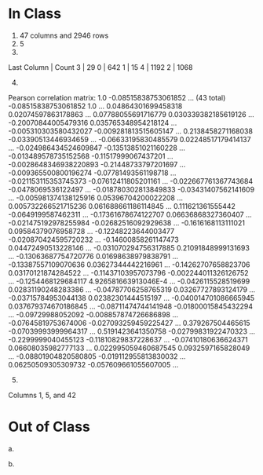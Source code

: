 # In Class

1. 47 columns and 2946 rows
2. 5
3.

Last Column | Count
3           | 29
0           | 642
1           | 15
4           | 1192
2           | 1068

4.

Pearson correlation matrix:
1.0                     -0.08515838753061852   ... (43 total)
-0.08515838753061852    1.0                    ...
0.04864301699458318     0.02074597863178863    ...
0.07788055691716779     0.030339382185619126   ...
-0.20070844005479316    0.035765348954218124   ...
-0.005310303580432027   -0.009281813515605147  ...
0.2138458271168038      -0.03390513446934659   ...
-0.06633195830485579    0.02248517179414137    ...
-0.024986434524609847   -0.13513851021160228   ...
-0.013489578735152568   -0.11517999067437201   ...
-0.0028648346938220893  -0.21448733797201697   ...
-0.009365500800196274   -0.07781493561198718   ...
-0.021153115353745373   -0.07612411805201161   ...
-0.022667761367743684   -0.0478069536122497    ...
-0.018780302813849833   -0.03431407562141609   ...
-0.005981374138125916   0.05396704200022208    ...
0.005732266521715236    0.061688661186114845   ...
0.111621361555442       -0.0649199587462311    ...
-0.17361678674122707    0.06636868327360407    ...
-0.021475192978255984   -0.02682516092929638   ...
-0.1616168113111021     0.09584379076958728    ...
-0.12248223644003477    -0.020870424595720232  ...
-0.14600858261147473    0.04472490513228146    ...
-0.031070294756317885   0.21091848999131693    ...
-0.13063687754720776    0.01698638979838791    ...
-0.13387557109070636    0.03627344442216961    ...
-0.14262707658823706    0.03170121874284522    ...
-0.11437103957073796    -0.002244011326126752  ...
-0.1254468129684117     4.926581663913046E-4   ...
-0.0426115528519699     0.02831190248283386    ...
-0.04787706258765319    0.03267727893124179    ...
-0.03715784953044138    0.02382301444515197    ...
-0.040014701086665945   0.037679374670186845   ...
-0.08711474744141948    -0.01800015845432294   ...
-0.09729988052092       -0.008857874726686898  ...
-0.07645819753674006    -0.027093259459225427  ...
0.379267504465615       -0.07039993999964317   ...
0.5191423641350758      -0.02799831922470323   ...
-0.2299999040455123     -0.11810829837228637   ...
-0.07410180636624371    0.06608035982777133    ...
0.022995059460687545    0.0932597165828049     ...
-0.08801904820580805    -0.019112955813830032  ...
0.06250509305309732     -0.057609661055607005  ...


5.

Columns 1, 5, and 42


# Out of Class

a. 

b. 
